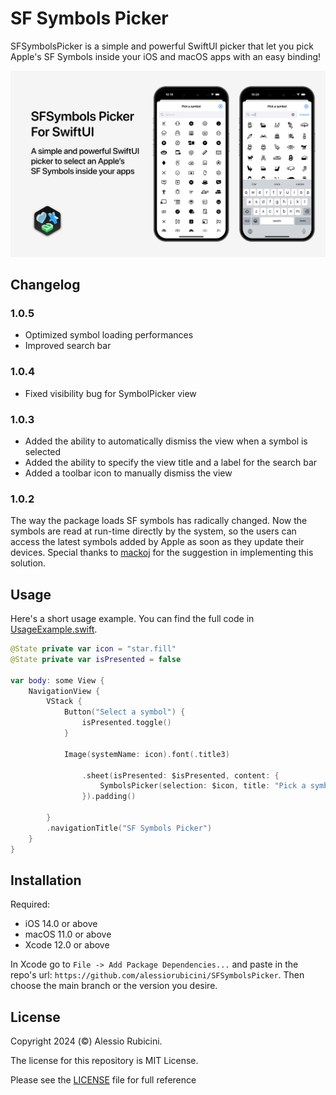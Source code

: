 # SF Symbols Picker

SFSymbolsPicker is a simple and powerful SwiftUI picker that let you pick Apple's SF Symbols inside your iOS and macOS apps with an easy binding!

![SF Symbols Picker](./Resources/SFSymbolsPicker.png)

## Changelog
### 1.0.5
- Optimized symbol loading performances
- Improved search bar

### 1.0.4
- Fixed visibility bug for SymbolPicker view

### 1.0.3
- Added the ability to automatically dismiss the view when a symbol is selected
- Added the ability to specify the view title and a label for the search bar
- Added a toolbar icon to manually dismiss the view

### 1.0.2

The way the package loads SF symbols has radically changed. Now the symbols are read at run-time directly by the system, so the users can access the latest symbols added by Apple as soon as they update their devices. Special thanks to [mackoj](https://github.com/mackoj) for the suggestion in implementing this solution.

## Usage

Here's a short usage example. You can find the full code in [UsageExample.swift](https://github.com/alessiorubicini/SFSymbolsPickerForSwiftUI/blob/master/Sources/SFSymbolsPicker/UsageExample.swift).

```swift
@State private var icon = "star.fill"
@State private var isPresented = false
    
var body: some View {
    NavigationView {
        VStack {
            Button("Select a symbol") {
                isPresented.toggle()
            }

            Image(systemName: icon).font(.title3)

                .sheet(isPresented: $isPresented, content: {
                    SymbolsPicker(selection: $icon, title: "Pick a symbol", autoDismiss: true)
                }).padding()

        }
        .navigationTitle("SF Symbols Picker")
    }
}
```

## Installation

Required:
- iOS 14.0 or above
- macOS 11.0 or above
- Xcode 12.0 or above

In Xcode go to `File -> Add Package Dependencies...` and paste in the repo's url: `https://github.com/alessiorubicini/SFSymbolsPicker`.
Then choose the main branch or the version you desire.

## License

Copyright 2024 (©) Alessio Rubicini.

The license for this repository is MIT License.

Please see the [LICENSE](LICENSE) file for full reference

